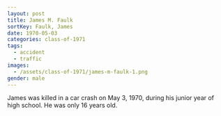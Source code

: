 ```yaml
---
layout: post
title: James M. Faulk
sortKey: Faulk, James
date: 1970-05-03
categories: class-of-1971
tags:
  - accident
  - traffic
images:
  - /assets/class-of-1971/james-m-faulk-1.png
gender: male
---
```

James was killed in a car crash on May 3, 1970, during his junior year of high school.  He was only 16 years old.
